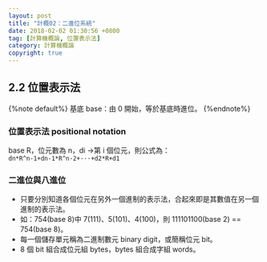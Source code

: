 ```yaml
---
layout: post
title: "計概02：二進位系統"
date: 2018-02-02 01:30:56 +0800
tag: [計算機概論, 位置表示法]
category: 計算機概論
copyright: true
---
```

## 2.2 位置表示法
{%note default%}
基底 base：由 0 開始，等於基底時進位。
{%endnote%}

### 位置表示法 positional notation
base R，位元數為 n，di →第 i 個位元，則公式為：</br>
`dn*R^n-1+dn-1*R^n-2+···+d2*R+d1`

### 二進位與八進位
- 只要分別知道各個位元在另外一個進制的表示法，合起來即是其數值在另一個進制的表示法。</br>
- 如：754(base 8)中 7(111)、5(101)、4(100)，則 111101100(base 2) == 754(base 8)。</br>
- 每一個儲存單元稱為二進制數元 binary digit，或簡稱位元 bit。</br>
- 8 個 bit 組合成位元組 bytes，bytes 組合成字組 words。